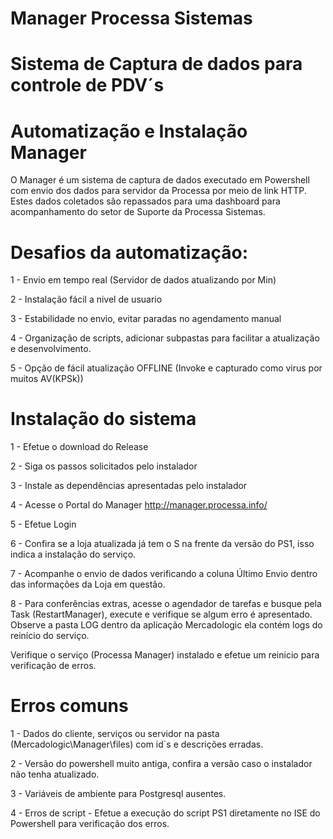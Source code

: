 # Manager Processa Sistemas
# Sistema de Captura de dados para controle de PDV´s
# Automatização e Instalação Manager

O Manager é um sistema de captura de dados executado em Powershell com envio dos dados para servidor da Processa por meio de link HTTP. Estes dados coletados são repassados para uma dashboard para acompanhamento do setor de Suporte da Processa Sistemas.

# Desafios da automatização:

1 - Envio em tempo real (Servidor de dados atualizando por Min) <p>
2 - Instalação fácil a nivel de usuario<p>
3 - Estabilidade no envio, evitar paradas no agendamento manual<p>
4 - Organização de scripts, adicionar subpastas para facilitar a atualização e desenvolvimento.<p>
5 - Opção de fácil atualização OFFLINE (Invoke e capturado como virus por muitos AV(KPSk))<p>

# Instalação do sistema

1 - Efetue o download do Release<p>
2 - Siga os passos solicitados pelo instalador<p>
3 - Instale as dependências apresentadas pelo instalador<p>
4 - Acesse o Portal do Manager http://manager.processa.info/<p>
5 - Efetue Login<p>
6 - Confira se a loja atualizada já tem o S na frente da versão do PS1, isso indica a instalação do serviço.<p>
7 - Acompanhe o envio de dados verificando a coluna Último Envio dentro das informações da Loja em questão.<p>
8 - Para conferências extras, acesse o agendador de tarefas e busque pela Task (RestartManager), execute e verifique se algum erro é apresentado. Observe a pasta LOG dentro da aplicação Mercadologic ela contém logs do reinício do serviço.<p>
Verifique o serviço (Processa Manager) instalado e efetue um reinicio para verificação de erros.<p>

# Erros comuns

1 - Dados do cliente, serviços ou servidor na pasta (Mercadologic\Manager\files) com id´s e descrições erradas.<p>
2 - Versão do powershell muito antiga, confira a versão caso o instalador não tenha atualizado.<p>
3 - Variáveis de ambiente para Postgresql ausentes.<p>
4 - Erros de script - Efetue a execução do script PS1 diretamente no ISE do Powershell para verificação dos erros.<p>
